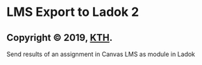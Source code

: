 # LMS Export to Ladok 2

## Copyright © 2019, [KTH](https://github.com/kth).

Send results of an assignment in Canvas LMS as module in Ladok

